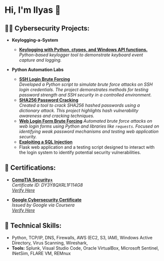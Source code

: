 <h1>Hi, I'm Ilyas 👋</h1>

<h2>👨‍💻 Cybersecurity Projects:</h2>

- <b>Keylogging-a-System </b>
  - [**Keylogging with Python, ctypes, and Windows API functions.**](https://github.com/ilyas2468/Keylogging-a-System/tree/main)
    *Python-based keylogger tool to demonstrate keyboard event capture and logging.*

- <b>Python Automation Labs</b>
  - [**SSH Login Brute Forcing**](https://github.com/ilyas2468/SSH-Login-Brute-Forcing/tree/main)  
    *Developed a Python script to simulate brute force attacks on SSH login credentials. The project demonstrates methods for testing password strength and SSH security in a controlled environment.*
  - [**SHA256 Password Cracking**](https://github.com/ilyas2468/SHA256-Password-Cracking/tree/main)  
    *Created a tool to crack SHA256 hashed passwords using a dictionary attack. This project highlights hash vulnerability awareness and cracking techniques.*
  - [**Web Login Form Brute Forcing**](https://github.com/ilyas2468/Web-Login-Form-Brute-Forcing)
    *Automated brute force attacks on web login forms using Python and libraries like `requests`. Focused on identifying weak password mechanisms and testing web application security.*
  - [**Exploiting a SQL Injection**](https://github.com/ilyas2468/Exploiting-a-SQL-Injection)
  - Flask web application and a testing script designed to interact with the login system to identify potential security vulnerabilities.

<h2>📜 Certifications:</h2>

- **[CompTIA Security+](http://verify.CompTIA.org)**  
  *Certificate ID: DY3Y8QXRL1F114G8*  
  *[Verify Here](http://verify.CompTIA.org)*

- **[Google Cybersecurity Certificate](https://coursera.org/verify/professional-cert/0QOEYNJMYQ5Y)**  
  *Issued by Google via Coursera*  
  *[Verify Here](https://coursera.org/verify/professional-cert/0QOEYNJMYQ5Y)*

<h2>🔧 Technical Skills:</h2>

- Python, TCP/IP, DNS, Firewalls, AWS (EC2, S3, IAM), Windows Active Directory, Virus Scanning, Wireshark, 
- **Tools:** Splunk, Visual Studio Code, Oracle VirtualBox, Microsoft Sentinel, INetSim, FLARE VM, REMnux

<!--
**ilyas2468/ilyas2468** is a ✨ _special_ ✨ repository because its `README.md` (this file) appears on your GitHub profile.

-->
